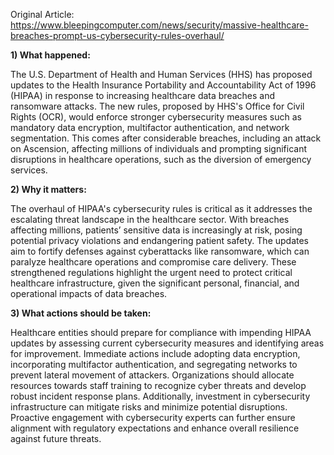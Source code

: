 Original Article: https://www.bleepingcomputer.com/news/security/massive-healthcare-breaches-prompt-us-cybersecurity-rules-overhaul/

**1) What happened:**

The U.S. Department of Health and Human Services (HHS) has proposed updates to the Health Insurance Portability and Accountability Act of 1996 (HIPAA) in response to increasing healthcare data breaches and ransomware attacks. The new rules, proposed by HHS's Office for Civil Rights (OCR), would enforce stronger cybersecurity measures such as mandatory data encryption, multifactor authentication, and network segmentation. This comes after considerable breaches, including an attack on Ascension, affecting millions of individuals and prompting significant disruptions in healthcare operations, such as the diversion of emergency services.

**2) Why it matters:**

The overhaul of HIPAA's cybersecurity rules is critical as it addresses the escalating threat landscape in the healthcare sector. With breaches affecting millions, patients’ sensitive data is increasingly at risk, posing potential privacy violations and endangering patient safety. The updates aim to fortify defenses against cyberattacks like ransomware, which can paralyze healthcare operations and compromise care delivery. These strengthened regulations highlight the urgent need to protect critical healthcare infrastructure, given the significant personal, financial, and operational impacts of data breaches.

**3) What actions should be taken:**

Healthcare entities should prepare for compliance with impending HIPAA updates by assessing current cybersecurity measures and identifying areas for improvement. Immediate actions include adopting data encryption, incorporating multifactor authentication, and segregating networks to prevent lateral movement of attackers. Organizations should allocate resources towards staff training to recognize cyber threats and develop robust incident response plans. Additionally, investment in cybersecurity infrastructure can mitigate risks and minimize potential disruptions. Proactive engagement with cybersecurity experts can further ensure alignment with regulatory expectations and enhance overall resilience against future threats.